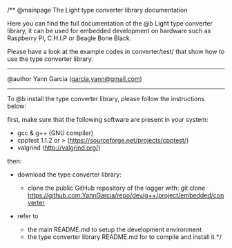 /**
@mainpage The Light type converter library documentation

Here you can find the full documentation of the @b Light type converter library, 
it can be used for embedded development on hardware such as Raspberry PI,
C.H.I.P or Beagle Bone Black.

Please have a look at the example codes in converter/test/ that show how to
use the type converter library.

-----------------------------------------------------------------------------------------------------


@author Yann Garcia (garcia.yann@gmail.com)


-----------------------------------------------------------------------------------------------------


To @b install the type converter library, please follow the instructions below:

first, make sure that the following software are present in your system:
  - gcc & g++ (GNU compiler)
  - cpptest 1.1.2 or > (https://sourceforge.net/projects/cpptest/)
  - valgrind (http://valgrind.org/)

then:

- download the type converter library:
   - clone the public GitHub repository of the logger with:
       git clone https://github.com:YannGarcia/repo/dev/g++/project/embedded/converter

- refer to
    - the main README.md to setup the development environment
    - the type converter library README.md for to compile and install it
*/

